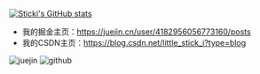 [![Sticki's GitHub stats](https://github-readme-stats-git-masterrstaa-rickstaa.vercel.app/api/?username=stick-i&theme=vue&count_private=true&show_icons=true)](https://github.com/stick-i)

- 我的掘金主页：https://juejin.cn/user/4182956056773160/posts
- 我的CSDN主页：https://blog.csdn.net/little_stick_i?type=blog

<img src="https://stats.justsong.cn/api/juejin?id=4182956056773160" alt="juejin" />
<img src="https://stats.justsong.cn/api/csdn?id=little_stick_i" alt="github" />


<!--
**stick-i/stick-i** is a ✨ _special_ ✨ repository because its `README.md` (this file) appears on your GitHub profile.

Here are some ideas to get you started:

### Hi there 👋

- 🔭 I’m currently working on ...
- 🌱 I’m currently learning ...
- 👯 I’m looking to collaborate on ...
- 🤔 I’m looking for help with ...
- 💬 Ask me about ...
- 📫 How to reach me: ...
- 😄 Pronouns: ...
- ⚡ Fun fact: ...
-->
